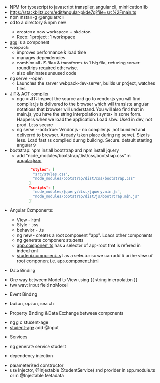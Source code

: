 * NPM for typescript to javascript transpiler, angular cli, minification lib
* https://stackblitz.com/edit/angular-pkde7g?file=src%2Fmain.ts
* npm install -g @angular/cli
* cd to a directory & npm new <app-name>
    * creates a new workspace + skeleton
    * Reco: 1 project : 1 workspace
* [app](../app/) is a component
* webpack:
    * improves performance & load time
    * manages dependencies
    * combine all JS files & transforms to 1 big file, reducing server roundtrips required otherwise.
    * also eliminates unsused code
* ng serve --open
    * Launches the server webpack-dev-server, builds ur project, watches files
* JIT & AOT compiler
    * ngc = JIT: Inspect the source and go to vendor.js you will find compiler.js is delivered to the browser which will translate angular notations that browser will understand. You will also find that in main.js, you have the string interpolation syntax in some form. Happens when we load the application. Load slow. Used in dev, not prod. Less secure
    * ng serve --aot=true: Vendor.js - no compiler.js (not bundled and delivered to browser. Already taken place during ng serve). Size is less. Load fast as compiled during building. Secure. default starting angular 9
* bootstrap: npm install bootstrap and npm install jquery
    * add "node_modules/bootstrap/dist/css/bootstrap.css" in [angular.json](../../angular.json)

```json
             "styles": [
              "src/styles.css",
              "node_modules/bootstrap/dist/css/bootstrap.css"
            ],
            "scripts": [
              "node_modules/jquery/dist/jquery.min.js",
              "node_modules/bootstrap/dist/js/bootstrap.min.js"
            ]`

```
* Angular Components:
    - View  - html
    - Style - css
    - behavior - .ts
  - ng new - creates a root component "app". Loads other components
  - ng generate component students
  - [app.component.ts](./app.component.ts) has a selector of app-root that is refered in index.html
  - [student.component.ts](./student/student.component.ts) has a selector <app-students/> so we can add it to the view of root component i.e. [app.component.html](./app.component.html)

* Data Binding
 - One way betweem Model to View using {{ string interpolation }}
 - two way: input field ngModel
* Event Binding
 - button, option, search
* Property Binding & Data Exchange between components
 - ng g c student-age
 - [student-age](./student-age/student-age.component.ts) add @Input
* Services 
 - ng generate service student
* dependency injection
 - parameterized constructor
 - use Injector, @Injectable (StudentService) and provider in app.module.ts or in @Injectable Metadata



